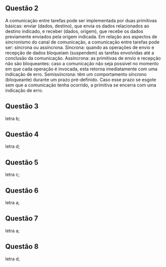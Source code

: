 ## Questão 2

A comunicação entre tarefas pode ser implementada por duas primitivas básicas: enviar (dados, destino), 
que envia os dados relacionados ao destino indicado, e receber (dados, origem), que recebe os dados previamente
enviados pela origem indicada. Em relação aos aspectos de sincronismo do canal de comunicação, a comunicação 
entre tarefas pode ser: síncrona ou assíncrona. Síncrona: quando as operações de envio e recepção de dados
bloqueiam (suspendem) as tarefas envolvidas até a conclusão da comunicação. Assíncrona: as primitivas de envio
e recepção não são bloqueantes: caso a comunicação não seja possível no momento em que cada operação é invocada,
esta retorna imediatamente com uma indicação de erro. Semissíncrona: têm um comportamento síncrono (bloqueante) 
durante um prazo pré-definido. Caso esse prazo se esgote sem que a comunicação tenha ocorrido, a primitiva se encerra
com uma indicação de erro.

## Questão 3
letra b;
## Questão 4
letra d;
## Questão 5
letra c;
## Questão 6
letra a;
## Questão 7
letra a;
## Questão 8
letra d;
